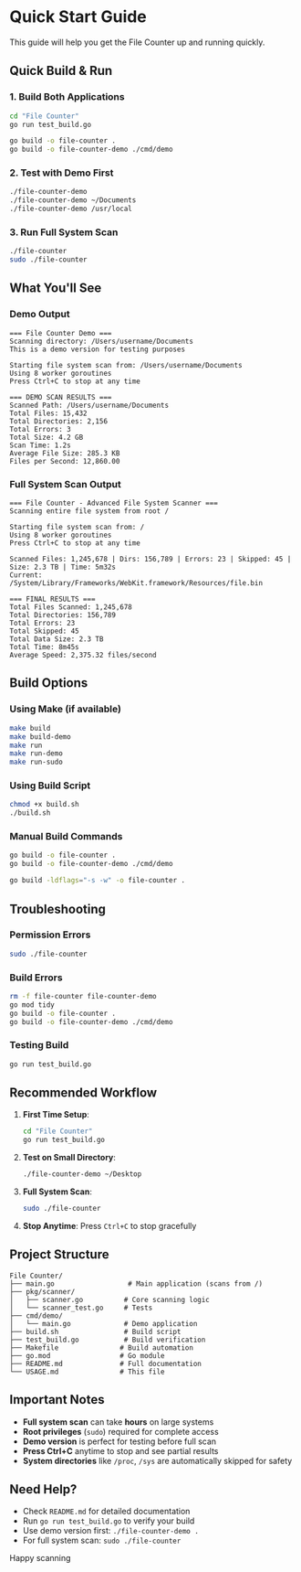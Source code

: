 # Quick Start Guide

This guide will help you get the File Counter up and running quickly.

## Quick Build & Run

### 1. Build Both Applications
```bash
cd "File Counter"
go run test_build.go

go build -o file-counter .
go build -o file-counter-demo ./cmd/demo
```

### 2. Test with Demo First
```bash
./file-counter-demo
./file-counter-demo ~/Documents
./file-counter-demo /usr/local
```

### 3. Run Full System Scan
```bash
./file-counter
sudo ./file-counter
```

## What You'll See

### Demo Output
```
=== File Counter Demo ===
Scanning directory: /Users/username/Documents
This is a demo version for testing purposes

Starting file system scan from: /Users/username/Documents
Using 8 worker goroutines
Press Ctrl+C to stop at any time

=== DEMO SCAN RESULTS ===
Scanned Path: /Users/username/Documents
Total Files: 15,432
Total Directories: 2,156
Total Errors: 3
Total Size: 4.2 GB
Scan Time: 1.2s
Average File Size: 285.3 KB
Files per Second: 12,860.00
```

### Full System Scan Output
```
=== File Counter - Advanced File System Scanner ===
Scanning entire file system from root /

Starting file system scan from: /
Using 8 worker goroutines
Press Ctrl+C to stop at any time

Scanned Files: 1,245,678 | Dirs: 156,789 | Errors: 23 | Skipped: 45 | Size: 2.3 TB | Time: 5m32s
Current: /System/Library/Frameworks/WebKit.framework/Resources/file.bin

=== FINAL RESULTS ===
Total Files Scanned: 1,245,678
Total Directories: 156,789
Total Errors: 23
Total Skipped: 45
Total Data Size: 2.3 TB
Total Time: 8m45s
Average Speed: 2,375.32 files/second
```

## Build Options

### Using Make (if available)
```bash
make build          
make build-demo     
make run           
make run-demo      
make run-sudo      
```

### Using Build Script
```bash
chmod +x build.sh
./build.sh
```

### Manual Build Commands
```bash
go build -o file-counter .
go build -o file-counter-demo ./cmd/demo

go build -ldflags="-s -w" -o file-counter .
```

## Troubleshooting

### Permission Errors
```bash
sudo ./file-counter
```

### Build Errors
```bash
rm -f file-counter file-counter-demo
go mod tidy
go build -o file-counter .
go build -o file-counter-demo ./cmd/demo
```

### Testing Build
```bash
go run test_build.go
```

## Recommended Workflow

1. **First Time Setup**:
   ```bash
   cd "File Counter"
   go run test_build.go
   ```

2. **Test on Small Directory**:
   ```bash
   ./file-counter-demo ~/Desktop
   ```

3. **Full System Scan**:
   ```bash
   sudo ./file-counter
   ```

4. **Stop Anytime**: Press `Ctrl+C` to stop gracefully

## Project Structure
```
File Counter/
├── main.go                  # Main application (scans from /)
├── pkg/scanner/
│   ├── scanner.go          # Core scanning logic
│   └── scanner_test.go     # Tests
├── cmd/demo/
│   └── main.go             # Demo application
├── build.sh                # Build script
├── test_build.go           # Build verification
├── Makefile               # Build automation
├── go.mod                 # Go module
├── README.md              # Full documentation
└── USAGE.md               # This file
```

## Important Notes

- **Full system scan** can take **hours** on large systems
- **Root privileges** (`sudo`) required for complete access
- **Demo version** is perfect for testing before full scan
- **Press Ctrl+C** anytime to stop and see partial results
- **System directories** like `/proc`, `/sys` are automatically skipped for safety

## Need Help?

- Check `README.md` for detailed documentation
- Run `go run test_build.go` to verify your build
- Use demo version first: `./file-counter-demo .`
- For full system scan: `sudo ./file-counter`

Happy scanning